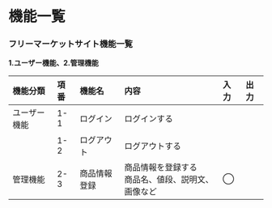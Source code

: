 # 機能一覧
### フリーマーケットサイト機能一覧
**1.ユーザー機能、2.管理機能**

|機能分類|項番|機能名|内容|入力|出力|
|:---|:---|:---|:---|:---|:---|
|ユーザー機能|1-1|ログイン|ログインする|||
||1-2|ログアウト|ログアウトする|||
|管理機能|2-3|商品情報登録|商品情報を登録する<br>商品名、値段、説明文、画像など|◯||
